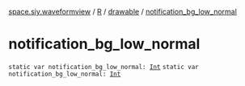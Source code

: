 [space.siy.waveformview](../../index.md) / [R](../index.md) / [drawable](index.md) / [notification_bg_low_normal](./notification_bg_low_normal.md)

# notification_bg_low_normal

`static var notification_bg_low_normal: `[`Int`](https://kotlinlang.org/api/latest/jvm/stdlib/kotlin/-int/index.html)
`static var notification_bg_low_normal: `[`Int`](https://kotlinlang.org/api/latest/jvm/stdlib/kotlin/-int/index.html)